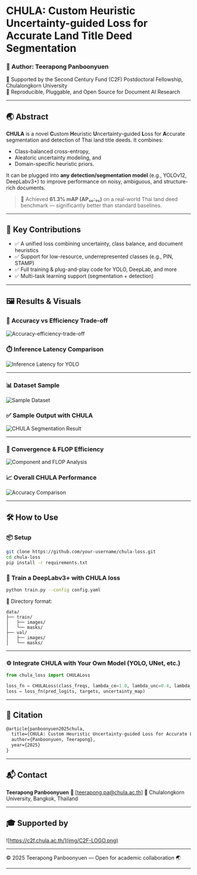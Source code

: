 # CHULA: Custom Heuristic Uncertainty-guided Loss for Accurate Land Title Deed Segmentation

### 🧠 Author: Teerapong Panboonyuen  
🚩 Supported by the Second Century Fund (C2F) Postdoctoral Fellowship, Chulalongkorn University  
🧪 Reproducible, Pluggable, and Open Source for Document AI Research

---

## 🌏 Abstract

**CHULA** is a novel **C**ustom **H**euristic **U**ncertainty-guided **L**oss for **A**ccurate segmentation and detection of Thai land title deeds. It combines:

- Class-balanced cross-entropy,
- Aleatoric uncertainty modeling, and
- Domain-specific heuristic priors.

It can be plugged into **any detection/segmentation model** (e.g., YOLOv12, DeepLabv3+) to improve performance on noisy, ambiguous, and structure-rich documents.

> 🚀 Achieved **61.3% mAP (AP₅₀:₉₅)** on a real-world Thai land deed benchmark — significantly better than standard baselines.

---

## 🎯 Key Contributions

- ✅ A unified loss combining uncertainty, class balance, and document heuristics
- ✅ Support for low-resource, underrepresented classes (e.g., PIN, STAMP)
- ✅ Full training & plug-and-play code for YOLO, DeepLab, and more
- ✅ Multi-task learning support (segmentation + detection)

---

## 🖼️ Results & Visuals

### 🔬 Accuracy vs Efficiency Trade-off
![Accuracy-efficiency-trade-off](img/Accuracy-efficiency-trade-off.png)

### ⏱️ Inference Latency Comparison
![Inference Latency for YOLO](img/Inference_latency_comparison_for_YOLO_graph.png)

---

### 📊 Dataset Sample
![Sample Dataset](img/Sample_Dataset_01.png)

### ✅ Sample Output with CHULA
![CHULA Segmentation Result](img/Sample_Result_from_CHULA.png)

---

### 🔁 Convergence & FLOP Efficiency
![Component and FLOP Analysis](img/Convergence_and_Component_Effects_and_FLOP_result.png)

### 📈 Overall CHULA Performance
![Accuracy Comparison](img/CHULA_Efficiency_and_overall_accuracy_comparison.png)

---

## 🛠️ How to Use

### 📦 Setup

```bash
git clone https://github.com/your-username/chula-loss.git
cd chula-loss
pip install -r requirements.txt
````

### 🧪 Train a DeepLabv3+ with CHULA loss

```bash
python train.py --config config.yaml
```

📁 Directory format:

```
data/
├── train/
│   ├── images/
│   └── masks/
├── val/
│   ├── images/
│   └── masks/
```

---

### ⚙️ Integrate CHULA with Your Own Model (YOLO, UNet, etc.)

```python
from chula_loss import CHULALoss

loss_fn = CHULALoss(class_freqs, lambda_ce=1.0, lambda_unc=0.4, lambda_heu=0.6)
loss = loss_fn(pred_logits, targets, uncertainty_map)
```

---

## 🧠 Citation

```latex
@article{panboonyuen2025chula,
  title={CHULA: Custom Heuristic Uncertainty-guided Loss for Accurate Land Title Deed Segmentation},
  author={Panboonyuen, Teerapong},
  year={2025}
}
```

---

## 📬 Contact

**Teerapong Panboonyuen**
📧 \[[teerapong.pa@chula.ac.th](mailto:teerapong.pa@chula.ac.th)]
📍 Chulalongkorn University, Bangkok, Thailand

---

## 🎓 Supported by

![https://c2f.chula.ac.th/](img/C2F-LOGO.png)

---

© 2025 Teerapong Panboonyuen — Open for academic collaboration 🌏

---